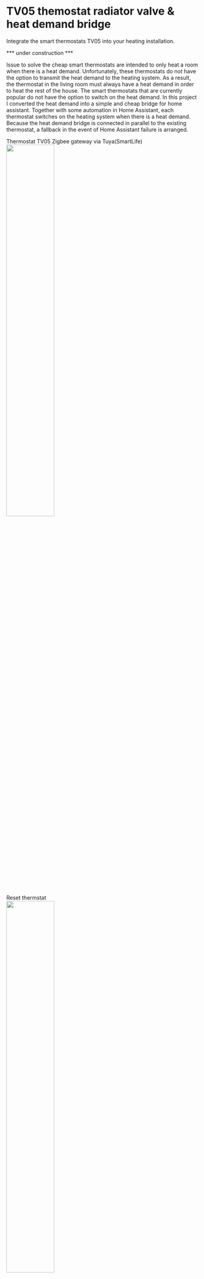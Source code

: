 # TV05 themostat radiator valve & heat demand bridge
Integrate the smart thermostats TV05 into your heating installation.

*** under construction ***

Issue to solve
the cheap smart thermostats are intended to only heat a room when there is a heat demand. Unfortunately, these thermostats do not have the option to transmit the heat demand to the heating system. As a result, the thermostat in the living room must always have a heat demand in order to heat the rest of the house.
The smart thermostats that are currently popular do not have the option to switch on the heat demand. In this project I converted the heat demand into a simple and cheap bridge for home assistant.
Together with some automation in Home Assistant, each thermostat switches on the heating system when there is a heat demand. Because the heat demand bridge is connected in parallel to the existing thermostat, a fallback in the event of Home Assistant failure is arranged.

Thermostat TV05 Zigbee gateway via Tuya(SmartLife)<BR>
<img src="https://github.com/ltvanderkrogt/TV05-themostat-radiator-valve/blob/c7f54a1b874992f7f603850454003c33be9d03da/img/TV05%20set.png" width=50% height=50%><BR>
<BR>
Reset thermstat  <BR>
<img src="https://github.com/ltvanderkrogt/TV05-themostat-radiator-valve/blob/1f28e88d8415bf406c4c3055466fb719f4e4e0e6/img/Reset.jpeg" width=50% height=50%><BR>
Beware: reset only works if display is on! <BR>
<BR> 

Error codes <BR> 
<img src="https://github.com/ltvanderkrogt/TV05-themostat-radiator-valve/blob/1f28e88d8415bf406c4c3055466fb719f4e4e0e6/img/Error_Codes.jpeg" width=50% height=50%><BR>
<BR> 


Automation architecture <BR>

<img src="Pelikaan.png" width=90% height=90%><BR>
<BR>
The heat demand bridge <BR>
<img src="https://github.com/ltvanderkrogt/TV05-themostat-radiator-valve/blob/main/img/Relay%20module%20ESP8266.png" width=25% height=25%><BR>

Script ESPHome yaml<br>

```yaml
esphome:
  name: cv-warmtevraag
  friendly_name: cv-warmtevraag

esp8266:
  board: esp01_1m

# Enable logging
logger:

# Enable Home Assistant API
api:
  encryption:
    key: "********************************************"

ota:
  password: "*********************************"

wifi:
  ssid: !secret wifi_ssid
  password: !secret wifi_password

  # Enable fallback hotspot (captive portal) in case wifi connection fails
  ap:
    ssid: "Cv-Warmtevraag Fallback Hotspot"
    password: "***********"

captive_portal:
  
output:
  - platform: esp8266_pwm
    pin: GPIO2
    id: onboard_led

light:
  - platform: monochromatic
    name: "Onboard LED"
    output: onboard_led

switch:
  - platform: gpio
    name: "Relay"
    pin: GPIO0
```
<BR>
Automation yaml for each thermostat<BR>

Trigger: This automation is triggered by a state change in the entity climate.hal. It means that the automation will be executed whenever the state of the specified thermostat (climate.hal) changes.

Actions
Execute Script:

Invokes script heat demand

Conditional Actions: for test only

The script includes a conditional block (if) that checks whether the current temperature of the thermostat (climate.hal) is less than the target temperature.
If the condition is true:
Sends a notification to a mobile app stating that the thermostat has a warmth demand. It includes information about the current and target temperatures.
If the condition is false:
Sends a notification to a mobile app stating that the thermostat does not have a warmth demand. It includes information about the current and target temperatures.
Enabled:

The enabled: false statement indicates that this automation is currently disabled. If you want it to be active, you can set enabled: true.<BR> 
<BR> 
Cut&Paste this script in a new automation with the yaml editor<BR> 
```yaml
alias: Warmtevraag thermostaten - Trigger
description: Warmtevraag thermostaten - Trigger
trigger:
  - platform: state
    entity_id:
      - climate.hal
      - climate.vincent
      - climate.thermostaat_voorkamer
      - climate.thermostaat_keuken
      - climate.julia
      - climate.logeer
      - climate.werkkamer
      - climate.pelikaan_slaapkamer_boven_none
action:
  - service: script.1704921864856
    data: {}
```

Script heat demand <BR>

No Warmth Demand (First Branch):

Conditions:
An AND condition is used to check if all the specified thermostats have their current temperature greater than or equal to the target temperature.
Sequence:
For test only: Sends a notification to a mobile app, stating that thermostats have no warmth demand.
Turns OFF the heat demand bridge switch

Warmth Demand Detected (Second Branch):

Conditions:
An OR condition is used to check if any of the specified thermostats have their current temperature less than the target temperature.
Sequence:
For test only: Sends a notification to a mobile app, stating the number of thermostats that have a warmth demand. The count is based on the number of thermostats with the current temperature less than the target temperature.
Turns ON the heat demand bridge switch

<BR> 
Cut&Paste this script in a new script with the yaml editor
<BR> 

```yaml
alias: Warmtevraag V3
sequence:
  - choose:
      - conditions:
          - condition: and
            conditions:
              - condition: template
                value_template: >-
                  {{ state_attr('climate.hal', 'current_temperature') >=
                  state_attr('climate.hal', 'temperature') }}
              - condition: template
                value_template: >-
                  {{ state_attr('climate.julia', 'current_temperature') >=
                  state_attr('climate.julia', 'temperature') }}
              - condition: template
                value_template: >-
                  {{ state_attr('climate.vincent', 'current_temperature') >=
                  state_attr('climate.vincent', 'temperature') }}
              - condition: template
                value_template: >-
                  {{ state_attr('climate.logeer', 'current_temperature') >=
                  state_attr('climate.logeer', 'temperature') }}      
              - condition: template
                value_template: >-
                  {{ state_attr('climate.werkkamer', 'current_temperature') >=
                  state_attr('climate.werkkamer', 'temperature')
                  }}                        
              - condition: template
                value_template: >-
                  {{ state_attr('climate.thermostaat_voorkamer',
                  'current_temperature') >=
                  state_attr('climate.thermostaat_voorkamer', 'temperature')
                  }}         
              - condition: template
                value_template: >-
                  {{ state_attr('climate.thermostaat_keuken',
                  'current_temperature') >=
                  state_attr('climate.thermostaat_keuken', 'temperature') }}  
              - condition: template
                value_template: >-
                  {{ state_attr('climate.pelikaan_slaapkamer_boven_none',
                  'current_temperature') >=
                  state_attr('climate.pelikaan_slaapkamer_boven_none',
                  'temperature') }}                    
        sequence:
          - type: turn_off
            device_id: be319c0f01549bcd36540820b476d9f7
            entity_id: 97f7d5ec8726146ec8fba483d375b749
            domain: light
            enabled: false
          - type: turn_off
            device_id: 35f12613a862ddb2f36de40e6771fdd1
            entity_id: af4924c232cc8f702d298610b3a05315
            domain: switch
      - conditions:
          - condition: or
            conditions:
              - condition: template
                value_template: >-
                  {{ state_attr('climate.hal', 'current_temperature') <
                  (state_attr('climate.hal', 'temperature') - 0.5) }}
              - condition: template
                value_template: >-
                  {{ state_attr('climate.julia', 'current_temperature') <
                  (state_attr('climate.julia', 'temperature') - 0.5) }}
              - condition: template
                value_template: >-
                  {{ state_attr('climate.vincent', 'current_temperature') <
                  (state_attr('climate.vincent', 'temperature') - 0.5)
                  }}        
              - condition: template
                value_template: >-
                  {{ state_attr('climate.logeer', 'current_temperature') <
                  (state_attr('climate.logeer', 'temperature') - 0.5)
                  }}                 
              - condition: template
                value_template: >-
                  {{ state_attr('climate.werkkamer', 'current_temperature') <
                  (state_attr('climate.werkkamer', 'temperature') - 0.5)
                  }}                                   
              - condition: template
                value_template: >-
                  {{ state_attr('climate.thermostaat_voorkamer',
                  'current_temperature') <
                  (state_attr('climate.thermostaat_voorkamer', 'temperature') -
                  0.5) }}   
              - condition: template
                value_template: >-
                  {{ state_attr('climate.thermostaat_keuken',
                  'current_temperature') <
                  (state_attr('climate.thermostaat_keuken', 'temperature') -
                  0.5) }}  
              - condition: template
                value_template: >-
                  {{ state_attr('climate.pelikaan_slaapkamer_boven_none',
                  'current_temperature') <
                  (state_attr('climate.pelikaan_slaapkamer_boven_none',
                  'temperature') - 0.5) }}                    
        sequence:
          - type: turn_on
            device_id: be319c0f01549bcd36540820b476d9f7
            entity_id: 97f7d5ec8726146ec8fba483d375b749
            domain: light
            enabled: false
          - type: turn_on
            device_id: 35f12613a862ddb2f36de40e6771fdd1
            entity_id: af4924c232cc8f702d298610b3a05315
            domain: switch
          - type: turn_on
            device_id: 4def715fe61ce4b3f34245cc03af54ae
            entity_id: def13460ab8a7f3c861ed1c70ba8be49
            domain: switch
  - if:
      - condition: template
        value_template: |2-
             {{ state_attr('climate.thermostaat_voorkamer',
                            'current_temperature') <
                            state_attr('climate.thermostaat_voorkamer', 'temperature') }}
    then:
      - type: turn_on
        device_id: 28fa5a1751d642bed33898428fc3ea86
        entity_id: 0ab5bfb4f3b8a4699c2401ac7730c103
        domain: switch
    else:
      - delay:
          hours: 0
          minutes: 5
          seconds: 0
          milliseconds: 0
        enabled: false
      - type: turn_off
        device_id: 28fa5a1751d642bed33898428fc3ea86
        entity_id: 0ab5bfb4f3b8a4699c2401ac7730c103
        domain: switch
  - if:
      - condition: template
        value_template: |2-
             {{ state_attr('climate.thermostaat_keuken',
                            'current_temperature') <
                            (state_attr('climate.thermostaat_keuken', 'temperature') -
                            0.5) }}
    then:
      - type: turn_on
        device_id: d650ce16cd8c48748fef09c6b19b2381
        entity_id: 6f3531d5df687e5493596a2eda84bb36
        domain: switch
    else:
      - delay:
          hours: 0
          minutes: 5
          seconds: 0
          milliseconds: 0
        enabled: false
      - type: turn_off
        device_id: d650ce16cd8c48748fef09c6b19b2381
        entity_id: 6f3531d5df687e5493596a2eda84bb36
        domain: switch
        enabled: false
mode: single
```

Issues<BR> 
Holiday temperature: periode must be set! I set the periode to 10 years. <BR>
Reset at the knob only works if display is on! <BR> 
Don't forget to change the default schedule. <BR> 

